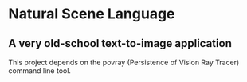 Natural Scene Language
======================

A very old-school text-to-image application
-------------------------------------------

This project depends on the povray (Persistence of Vision Ray Tracer) command line tool.


